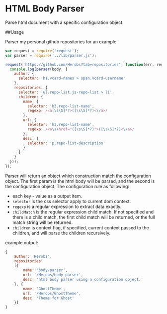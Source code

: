 HTML Body Parser
================

Parse html document with a specific configuration object.

##Usage

Parser my personal github repositories for an example.

```js
var request = require('request');
var parser = require('../lib/parser.js');

request('https://github.com/Herobs?tab=repositories', function(err, res, body) {
  console.log(parser(body, {
    author: {
      selector: 'h1.vcard-names > span.vcard-username'
    },
    repositories: {
      selector: 'ul.repo-list.js-repo-list > li',
      children: {
        name: {
          selector: 'h3.repo-list-name',
          regexp: /<a[\s\S]*?>([\s\S]*?)<\/a>/
        },
        url: {
          selector: 'h3.repo-list-name',
          regexp: /<a\s+href="([\s\S]*?)">([\s\S]*?)<\/a>/
        },
        desc: {
          selector: 'p.repo-list-description'
        }
      }
    }
  }));
});
```

Parser will return an object which construction match the configuration object. The first param is the html body will be parsed, and the second is the configuration object. The configuration rule as following:
- each key - value as a output item.
- `selector` is the css selector apply to current dom context.
- `regexp` is a regular expression to extract data exactly.
-  `childMatch` is the regular expression child match. If not specified and there is a child match, the first child match will be returned, or the full match string will be returned.
-  `children` is context flag, if specified, current context passed to the children, and will parse the children recursively.

example output:
```js
{
    author: 'Herobs',
    repositories:
    [{
        name: 'body-parser',
        url: '/Herobs/body-parser',
        desc: 'html body parser using a configuration object.'
    }, {
        name: 'GhostTheme',
        url: '/Herobs/GhostTheme',
        desc: 'Theme for Ghost'
    }]
}
```
